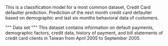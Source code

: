 This is a classification model for a most common dataset, Credit Card defaulter prediction. Prediction of the next month credit card defaulter based on demographic and last six months behavioral data of customers.

"""
Data set
"""
This dataset contains information on default payments, demographic factors, credit data, history of payment, and bill statements of credit card clients in Taiwan from April 2005 to September 2005.
